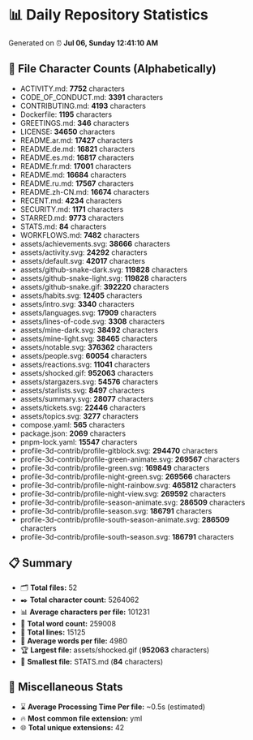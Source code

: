 # 📊 Daily Repository Statistics
Generated on ⏰ **Jul 06, Sunday 12:41:10 AM**

## 📂 File Character Counts (Alphabetically)
- ACTIVITY.md: **7752** characters
- CODE_OF_CONDUCT.md: **3391** characters
- CONTRIBUTING.md: **4193** characters
- Dockerfile: **1195** characters
- GREETINGS.md: **346** characters
- LICENSE: **34650** characters
- README.ar.md: **17427** characters
- README.de.md: **16821** characters
- README.es.md: **16817** characters
- README.fr.md: **17001** characters
- README.md: **16684** characters
- README.ru.md: **17567** characters
- README.zh-CN.md: **16674** characters
- RECENT.md: **4234** characters
- SECURITY.md: **1171** characters
- STARRED.md: **9773** characters
- STATS.md: **84** characters
- WORKFLOWS.md: **7482** characters
- assets/achievements.svg: **38666** characters
- assets/activity.svg: **24292** characters
- assets/default.svg: **42017** characters
- assets/github-snake-dark.svg: **119828** characters
- assets/github-snake-light.svg: **119828** characters
- assets/github-snake.gif: **392220** characters
- assets/habits.svg: **12405** characters
- assets/intro.svg: **3340** characters
- assets/languages.svg: **17909** characters
- assets/lines-of-code.svg: **3308** characters
- assets/mine-dark.svg: **38492** characters
- assets/mine-light.svg: **38465** characters
- assets/notable.svg: **376362** characters
- assets/people.svg: **60054** characters
- assets/reactions.svg: **11041** characters
- assets/shocked.gif: **952063** characters
- assets/stargazers.svg: **54576** characters
- assets/starlists.svg: **8497** characters
- assets/summary.svg: **28077** characters
- assets/tickets.svg: **22446** characters
- assets/topics.svg: **3277** characters
- compose.yaml: **565** characters
- package.json: **2069** characters
- pnpm-lock.yaml: **15547** characters
- profile-3d-contrib/profile-gitblock.svg: **294470** characters
- profile-3d-contrib/profile-green-animate.svg: **269567** characters
- profile-3d-contrib/profile-green.svg: **169849** characters
- profile-3d-contrib/profile-night-green.svg: **269566** characters
- profile-3d-contrib/profile-night-rainbow.svg: **465812** characters
- profile-3d-contrib/profile-night-view.svg: **269592** characters
- profile-3d-contrib/profile-season-animate.svg: **286509** characters
- profile-3d-contrib/profile-season.svg: **186791** characters
- profile-3d-contrib/profile-south-season-animate.svg: **286509** characters
- profile-3d-contrib/profile-south-season.svg: **186791** characters

## 📋 Summary
- 🗂️ **Total files:** 52
- ✒️ **Total character count:** 5264062
- 📊 **Average characters per file:** 101231
- 📝 **Total word count:** 259008
- 🧾 **Total lines:** 15125
- 📐 **Average words per file:** 4980
- 🏆 **Largest file:** assets/shocked.gif (**952063** characters)
- 🥉 **Smallest file:** STATS.md (**84** characters)

## 🌟 Miscellaneous Stats
- ⌛ **Average Processing Time Per file:** ~0.5s (estimated)
- 🔥 **Most common file extension:** yml
- 🌐 **Total unique extensions:** 42
